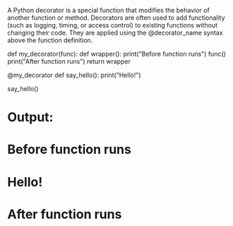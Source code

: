 A Python decorator is a special function that modifies the behavior of another function or method. Decorators are often used to add functionality (such as logging, timing, or access control) to existing functions without changing their code. They are applied using the @decorator_name syntax above the function definition.

def my_decorator(func):
    def wrapper():
        print("Before function runs")
        func()
        print("After function runs")
    return wrapper

@my_decorator
def say_hello():
    print("Hello!")

say_hello()
# Output:
# Before function runs
# Hello!
# After function runs
